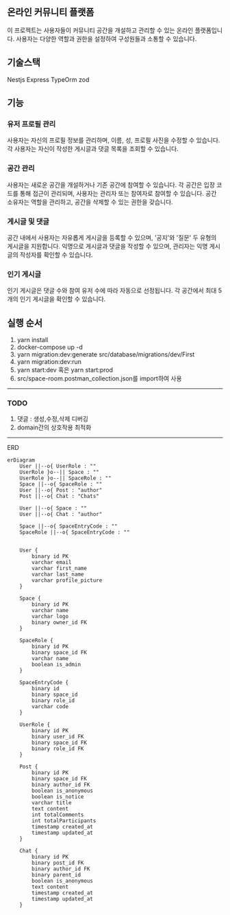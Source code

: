 ## 온라인 커뮤니티 플랫폼

이 프로젝트는 사용자들이 커뮤니티 공간을 개설하고 관리할 수 있는 온라인 플랫폼입니다. 사용자는 다양한 역할과 권한을 설정하여 구성원들과 소통할 수 있습니다.

## 기술스택

Nestjs Express TypeOrm zod

## 기능

### 유저 프로필 관리

사용자는 자신의 프로필 정보를 관리하며, 이름, 성, 프로필 사진을 수정할 수 있습니다.
각 사용자는 자신이 작성한 게시글과 댓글 목록을 조회할 수 있습니다.

### 공간 관리

사용자는 새로운 공간을 개설하거나 기존 공간에 참여할 수 있습니다.
각 공간은 입장 코드를 통해 접근이 관리되며, 사용자는 관리자 또는 참여자로 참여할 수 있습니다.
공간 소유자는 역할을 관리하고, 공간을 삭제할 수 있는 권한을 갖습니다.

### 게시글 및 댓글

공간 내에서 사용자는 자유롭게 게시글을 등록할 수 있으며, '공지'와 '질문' 두 유형의 게시글을 지원합니다.
익명으로 게시글과 댓글을 작성할 수 있으며, 관리자는 익명 게시글의 작성자를 확인할 수 있습니다.

### 인기 게시글

인기 게시글은 댓글 수와 참여 유저 수에 따라 자동으로 선정됩니다.
각 공간에서 최대 5개의 인기 게시글을 확인할 수 있습니다.

## 실행 순서

1. yarn install
2. docker-compose up -d
3. yarn migration:dev:generate src/database/migrations/dev/First
4. yarn migration:dev:run
5. yarn start:dev 혹은 yarn start:prod
6. src/space-room.postman_collection.json를 import하여 사용

---

### TODO

1.  댓글 : 생성,수정,삭제 디버깅
2.  domain간의 상호작용 최적화

---

ERD

```mermaid
erDiagram
    User ||--o{ UserRole : ""
    UserRole }o--|| Space : ""
    UserRole }o--|| SpaceRole : ""
    Space ||--o{ SpaceRole : ""
    User ||--o{ Post : "author"
    Post ||--o{ Chat : "Chats"

    User ||--o{ Space : ""
    User ||--o{ Chat : "author"

    Space ||--o{ SpaceEntryCode : ""
    SpaceRole ||--o{ SpaceEntryCode : ""


    User {
        binary id PK
        varchar email
        varchar first_name
        varchar last_name
        varchar profile_picture
    }

    Space {
        binary id PK
        varchar name
        varchar logo
        binary owner_id FK
    }

    SpaceRole {
        binary id PK
        binary space_id FK
        varchar name
        boolean is_admin
    }

    SpaceEntryCode {
        binary id
        binary space_id
        binary role_id
        varchar code
    }

    UserRole {
        binary id PK
        binary user_id FK
        binary space_id FK
        binary role_id FK
    }

    Post {
        binary id PK
        binary space_id FK
        binary author_id FK
        boolean is_anonymous
        boolean is_notice
        varchar title
        text content
        int totalComments
        int totalParticipants
        timestamp created_at
        timestamp updated_at
    }

    Chat {
        binary id PK
        binary post_id FK
        binary author_id FK
        binary parent_id
        boolean is_anonymous
        text content
        timestamp created_at
        timestamp updated_at
    }
```
